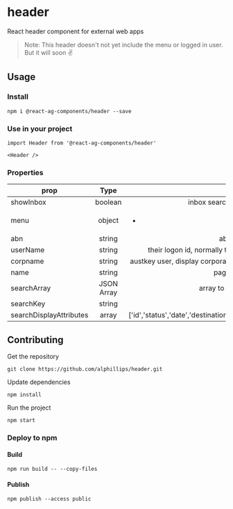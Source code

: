 # header

React header component for external web apps

> Note: This header doesn't not yet include the menu or logged in user.
But it will soon :v:

## Usage

### Install
```
npm i @react-ag-components/header --save
```
### Use in your project
```
import Header from '@react-ag-components/header'
```

```
<Header />
```

### Properties

| prop        | Type           | Note  |
| ------------- |:-------------:| -----:|
| showInbox      | boolean | inbox search visibility |
| menu     | object      |   <ul><li>... |
| abn | string      |  abn number   |
| userName | string      |    their logon id, normally their email |
| corpname | string      |    austkey user, display corporation name |
| name | string      | page heading    |
| searchArray |  JSON Array     |    array to search on |
| searchKey |   string   |    "id"|
| searchDisplayAttributes | array      |    ['id','status','date','destinationCountry'] |


## Contributing

Get the repository
```
git clone https://github.com/alphillips/header.git
```

Update dependencies
```
npm install
```

Run the project
```
npm start
```

### Deploy to npm
#### Build
`npm run build -- --copy-files`

#### Publish
`npm publish --access public`
